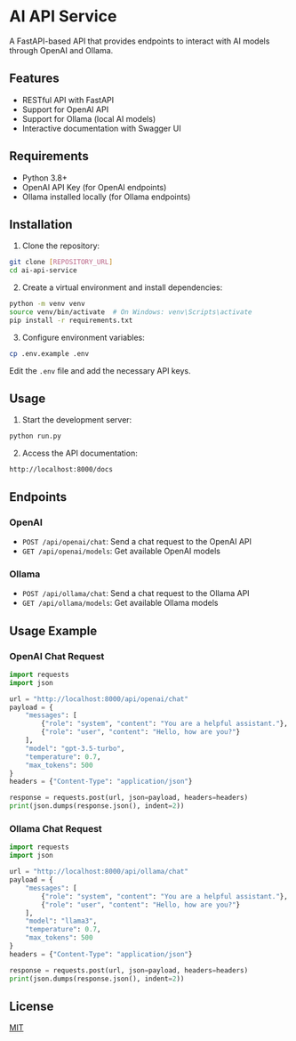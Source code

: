 # AI API Service

A FastAPI-based API that provides endpoints to interact with AI models through OpenAI and Ollama.

## Features

- RESTful API with FastAPI
- Support for OpenAI API
- Support for Ollama (local AI models)
- Interactive documentation with Swagger UI

## Requirements

- Python 3.8+
- OpenAI API Key (for OpenAI endpoints)
- Ollama installed locally (for Ollama endpoints)

## Installation

1. Clone the repository:
```bash
git clone [REPOSITORY_URL]
cd ai-api-service
```

2. Create a virtual environment and install dependencies:
```bash
python -m venv venv
source venv/bin/activate  # On Windows: venv\Scripts\activate
pip install -r requirements.txt
```

3. Configure environment variables:
```bash
cp .env.example .env
```
Edit the `.env` file and add the necessary API keys.

## Usage

1. Start the development server:
```bash
python run.py
```

2. Access the API documentation:
```
http://localhost:8000/docs
```

## Endpoints

### OpenAI

- `POST /api/openai/chat`: Send a chat request to the OpenAI API
- `GET /api/openai/models`: Get available OpenAI models

### Ollama

- `POST /api/ollama/chat`: Send a chat request to the Ollama API
- `GET /api/ollama/models`: Get available Ollama models

## Usage Example

### OpenAI Chat Request

```python
import requests
import json

url = "http://localhost:8000/api/openai/chat"
payload = {
    "messages": [
        {"role": "system", "content": "You are a helpful assistant."},
        {"role": "user", "content": "Hello, how are you?"}
    ],
    "model": "gpt-3.5-turbo",
    "temperature": 0.7,
    "max_tokens": 500
}
headers = {"Content-Type": "application/json"}

response = requests.post(url, json=payload, headers=headers)
print(json.dumps(response.json(), indent=2))
```

### Ollama Chat Request

```python
import requests
import json

url = "http://localhost:8000/api/ollama/chat"
payload = {
    "messages": [
        {"role": "system", "content": "You are a helpful assistant."},
        {"role": "user", "content": "Hello, how are you?"}
    ],
    "model": "llama3",
    "temperature": 0.7,
    "max_tokens": 500
}
headers = {"Content-Type": "application/json"}

response = requests.post(url, json=payload, headers=headers)
print(json.dumps(response.json(), indent=2))
```

## License

[MIT](LICENSE)
